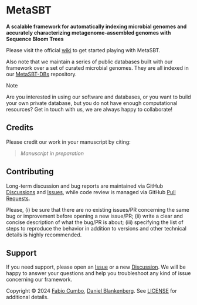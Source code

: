 # MetaSBT

__A scalable framework for automatically indexing microbial genomes and accurately characterizing metagenome-assembled genomes with Sequence Bloom Trees__

Please visit the official [wiki](https://github.com/cumbof/MetaSBT/wiki) to get started playing with MetaSBT.

Also note that we maintain a series of public databases built with our framework over a set of curated microbial genomes. They are all indexed in our [MetaSBT-DBs](https://github.com/cumbof/MetaSBT-DBs) repository.

> [!NOTE]
> Are you interested in using our software and databases, or you want to build your own private database, but you do not have enough computational resources? Get in touch with us, we are always happy to collaborate!

## Credits

Please credit our work in your manuscript by citing:

> _Manuscript in preparation_

## Contributing

Long-term discussion and bug reports are maintained via GitHub [Discussions](https://github.com/cumbof/MetaSBT/discussions) and [Issues](https://github.com/cumbof/MetaSBT/issues), while code review is managed via GitHub [Pull Requests](https://github.com/cumbof/MetaSBT/pulls).

Please, (i) be sure that there are no existing issues/PR concerning the same bug or improvement before opening a new issue/PR; (ii) write a clear and concise description of what the bug/PR is about; (iii) specifying the list of steps to reproduce the behavior in addition to versions and other technical details is highly recommended.

## Support

If you need support, please open an [Issue](https://github.com/cumbof/MetaSBT/issues) or a new [Discussion](https://github.com/cumbof/MetaSBT/discussions). We will be happy to answer your questions and help you troubleshoot any kind of issue concerning our framework.

Copyright © 2024 [Fabio Cumbo](https://github.com/cumbof), [Daniel Blankenberg](https://github.com/blankenberg). See [LICENSE](https://github.com/cumbof/MetaSBT/blob/main/LICENSE) for additional details.
